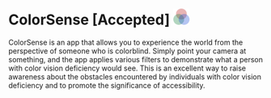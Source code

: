 # ColorSense [Accepted] <img src="ColorSense.swiftpm/Assets.xcassets/appLogo.imageset/Group 5276-3.png" width="32"/>
                 
ColorSense is an app that allows you to experience the world from the perspective of someone who is colorblind.
Simply point your camera at something, and the app applies various filters to demonstrate what a person with color vision deficiency would see. This is an excellent way to raise awareness about the obstacles encountered by individuals with color vision deficiency and to promote the significance of accessibility.

